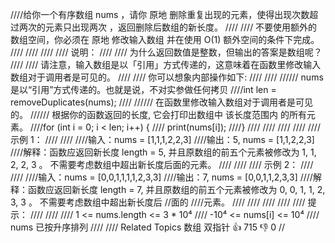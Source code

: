 ////给你一个有序数组 nums ，请你 原地 删除重复出现的元素，使得出现次数超过两次的元素只出现两次 ，返回删除后数组的新长度。 
////
//// 不要使用额外的数组空间，你必须在 原地 修改输入数组 并在使用 O(1) 额外空间的条件下完成。 
////
//// 
////
//// 说明： 
////
//// 为什么返回数值是整数，但输出的答案是数组呢？ 
////
//// 请注意，输入数组是以「引用」方式传递的，这意味着在函数里修改输入数组对于调用者是可见的。 
////
//// 你可以想象内部操作如下: 
////
//// 
////// nums 是以“引用”方式传递的。也就是说，不对实参做任何拷贝
////int len = removeDuplicates(nums);
////
////// 在函数里修改输入数组对于调用者是可见的。
////// 根据你的函数返回的长度, 它会打印出数组中 该长度范围内 的所有元素。
////for (int i = 0; i < len; i++) {
//// print(nums[i]);
////}
//// 
////
//// 
////
//// 示例 1： 
////
//// 
////输入：nums = [1,1,1,2,2,3]
////输出：5, nums = [1,1,2,2,3]
////解释：函数应返回新长度 length = 5, 并且原数组的前五个元素被修改为 1, 1, 2, 2, 3 。 不需要考虑数组中超出新长度后面的元素。
//// 
////
//// 示例 2： 
////
//// 
////输入：nums = [0,0,1,1,1,1,2,3,3]
////输出：7, nums = [0,0,1,1,2,3,3]
////解释：函数应返回新长度 length = 7, 并且原数组的前五个元素被修改为 0, 0, 1, 1, 2, 3, 3 。 不需要考虑数组中超出新长度后
//面的
////元素。
//// 
////
//// 
////
//// 提示： 
////
//// 
//// 1 <= nums.length <= 3 * 10⁴ 
//// -10⁴ <= nums[i] <= 10⁴ 
//// nums 已按升序排列 
//// 
//// Related Topics 数组 双指针 👍 715 👎 0
//
